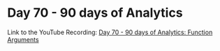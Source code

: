 # Day 70 - 90 days of Analytics



Link to the YouTube Recording:
  [Day 70 - 90 days of Analytics: Function Arguments](https://youtu.be/cNdG66I-_Cs)


